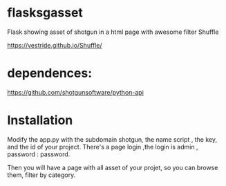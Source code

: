 # flasksgasset
Flask showing asset of shotgun in a html page with awesome filter Shuffle

https://vestride.github.io/Shuffle/

# dependences:

https://github.com/shotgunsoftware/python-api

# Installation 

Modify the app.py with the subdomain shotgun, the name script , the key, and the id of your project.
There's a page login ,the login is admin , password : password.

Then you will have a page with all asset of your projet, so you can browse them, filter by category.

